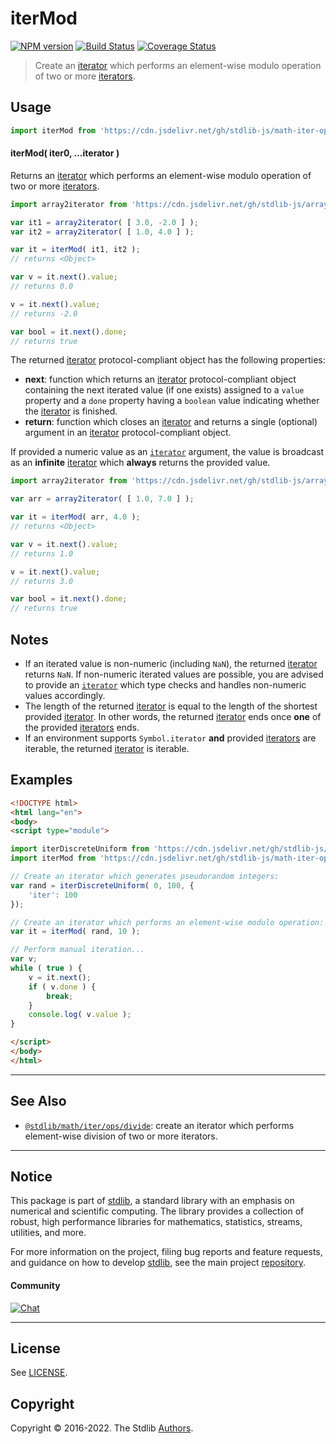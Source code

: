 <!--

@license Apache-2.0

Copyright (c) 2019 The Stdlib Authors.

Licensed under the Apache License, Version 2.0 (the "License");
you may not use this file except in compliance with the License.
You may obtain a copy of the License at

   http://www.apache.org/licenses/LICENSE-2.0

Unless required by applicable law or agreed to in writing, software
distributed under the License is distributed on an "AS IS" BASIS,
WITHOUT WARRANTIES OR CONDITIONS OF ANY KIND, either express or implied.
See the License for the specific language governing permissions and
limitations under the License.

-->

# iterMod

[![NPM version][npm-image]][npm-url] [![Build Status][test-image]][test-url] [![Coverage Status][coverage-image]][coverage-url] <!-- [![dependencies][dependencies-image]][dependencies-url] -->

> Create an [iterator][mdn-iterator-protocol] which performs an element-wise modulo operation of two or more [iterators][mdn-iterator-protocol].

<!-- Section to include introductory text. Make sure to keep an empty line after the intro `section` element and another before the `/section` close. -->

<section class="intro">

</section>

<!-- /.intro -->

<!-- Package usage documentation. -->



<section class="usage">

## Usage

```javascript
import iterMod from 'https://cdn.jsdelivr.net/gh/stdlib-js/math-iter-ops-mod@esm/index.mjs';
```

#### iterMod( iter0, ...iterator )

Returns an [iterator][mdn-iterator-protocol] which performs an element-wise modulo operation of two or more [iterators][mdn-iterator-protocol].

```javascript
import array2iterator from 'https://cdn.jsdelivr.net/gh/stdlib-js/array-to-iterator@esm/index.mjs';

var it1 = array2iterator( [ 3.0, -2.0 ] );
var it2 = array2iterator( [ 1.0, 4.0 ] );

var it = iterMod( it1, it2 );
// returns <Object>

var v = it.next().value;
// returns 0.0

v = it.next().value;
// returns -2.0

var bool = it.next().done;
// returns true
```

The returned [iterator][mdn-iterator-protocol] protocol-compliant object has the following properties:

-   **next**: function which returns an [iterator][mdn-iterator-protocol] protocol-compliant object containing the next iterated value (if one exists) assigned to a `value` property and a `done` property having a `boolean` value indicating whether the [iterator][mdn-iterator-protocol] is finished.
-   **return**: function which closes an [iterator][mdn-iterator-protocol] and returns a single (optional) argument in an [iterator][mdn-iterator-protocol] protocol-compliant object.

If provided a numeric value as an [`iterator`][mdn-iterator-protocol] argument, the value is broadcast as an **infinite** [iterator][mdn-iterator-protocol] which **always** returns the provided value.

```javascript
import array2iterator from 'https://cdn.jsdelivr.net/gh/stdlib-js/array-to-iterator@esm/index.mjs';

var arr = array2iterator( [ 1.0, 7.0 ] );

var it = iterMod( arr, 4.0 );
// returns <Object>

var v = it.next().value;
// returns 1.0

v = it.next().value;
// returns 3.0

var bool = it.next().done;
// returns true
```

</section>

<!-- /.usage -->

<!-- Package usage notes. Make sure to keep an empty line after the `section` element and another before the `/section` close. -->

<section class="notes">

## Notes

-   If an iterated value is non-numeric (including `NaN`), the returned [iterator][mdn-iterator-protocol] returns `NaN`. If non-numeric iterated values are possible, you are advised to provide an [`iterator`][mdn-iterator-protocol] which type checks and handles non-numeric values accordingly.
-   The length of the returned [iterator][mdn-iterator-protocol] is equal to the length of the shortest provided [iterator][mdn-iterator-protocol]. In other words, the returned [iterator][mdn-iterator-protocol] ends once **one** of the provided [iterators][mdn-iterator-protocol] ends.
-   If an environment supports `Symbol.iterator` **and** provided [iterators][mdn-iterator-protocol] are iterable, the returned [iterator][mdn-iterator-protocol] is iterable.

</section>

<!-- /.notes -->

<!-- Package usage examples. -->

<section class="examples">

## Examples

<!-- eslint no-undef: "error" -->

```html
<!DOCTYPE html>
<html lang="en">
<body>
<script type="module">

import iterDiscreteUniform from 'https://cdn.jsdelivr.net/gh/stdlib-js/random-iter-discrete-uniform@esm/index.mjs';
import iterMod from 'https://cdn.jsdelivr.net/gh/stdlib-js/math-iter-ops-mod@esm/index.mjs';

// Create an iterator which generates pseudorandom integers:
var rand = iterDiscreteUniform( 0, 100, {
    'iter': 100
});

// Create an iterator which performs an element-wise modulo operation:
var it = iterMod( rand, 10 );

// Perform manual iteration...
var v;
while ( true ) {
    v = it.next();
    if ( v.done ) {
        break;
    }
    console.log( v.value );
}

</script>
</body>
</html>
```

</section>

<!-- /.examples -->

<!-- Section to include cited references. If references are included, add a horizontal rule *before* the section. Make sure to keep an empty line after the `section` element and another before the `/section` close. -->

<section class="references">

</section>

<!-- /.references -->

<!-- Section for related `stdlib` packages. Do not manually edit this section, as it is automatically populated. -->

<section class="related">

* * *

## See Also

-   <span class="package-name">[`@stdlib/math/iter/ops/divide`][@stdlib/math/iter/ops/divide]</span><span class="delimiter">: </span><span class="description">create an iterator which performs element-wise division of two or more iterators.</span>

</section>

<!-- /.related -->

<!-- Section for all links. Make sure to keep an empty line after the `section` element and another before the `/section` close. -->


<section class="main-repo" >

* * *

## Notice

This package is part of [stdlib][stdlib], a standard library with an emphasis on numerical and scientific computing. The library provides a collection of robust, high performance libraries for mathematics, statistics, streams, utilities, and more.

For more information on the project, filing bug reports and feature requests, and guidance on how to develop [stdlib][stdlib], see the main project [repository][stdlib].

#### Community

[![Chat][chat-image]][chat-url]

---

## License

See [LICENSE][stdlib-license].


## Copyright

Copyright &copy; 2016-2022. The Stdlib [Authors][stdlib-authors].

</section>

<!-- /.stdlib -->

<!-- Section for all links. Make sure to keep an empty line after the `section` element and another before the `/section` close. -->

<section class="links">

[npm-image]: http://img.shields.io/npm/v/@stdlib/math-iter-ops-mod.svg
[npm-url]: https://npmjs.org/package/@stdlib/math-iter-ops-mod

[test-image]: https://github.com/stdlib-js/math-iter-ops-mod/actions/workflows/test.yml/badge.svg?branch=main
[test-url]: https://github.com/stdlib-js/math-iter-ops-mod/actions/workflows/test.yml?query=branch:main

[coverage-image]: https://img.shields.io/codecov/c/github/stdlib-js/math-iter-ops-mod/main.svg
[coverage-url]: https://codecov.io/github/stdlib-js/math-iter-ops-mod?branch=main

<!--

[dependencies-image]: https://img.shields.io/david/stdlib-js/math-iter-ops-mod.svg
[dependencies-url]: https://david-dm.org/stdlib-js/math-iter-ops-mod/main

-->

[chat-image]: https://img.shields.io/gitter/room/stdlib-js/stdlib.svg
[chat-url]: https://gitter.im/stdlib-js/stdlib/

[stdlib]: https://github.com/stdlib-js/stdlib

[stdlib-authors]: https://github.com/stdlib-js/stdlib/graphs/contributors

[umd]: https://github.com/umdjs/umd
[es-module]: https://developer.mozilla.org/en-US/docs/Web/JavaScript/Guide/Modules

[deno-url]: https://github.com/stdlib-js/math-iter-ops-mod/tree/deno
[umd-url]: https://github.com/stdlib-js/math-iter-ops-mod/tree/umd
[esm-url]: https://github.com/stdlib-js/math-iter-ops-mod/tree/esm

[stdlib-license]: https://raw.githubusercontent.com/stdlib-js/math-iter-ops-mod/main/LICENSE

[mdn-iterator-protocol]: https://developer.mozilla.org/en-US/docs/Web/JavaScript/Reference/Iteration_protocols#The_iterator_protocol

<!-- <related-links> -->

[@stdlib/math/iter/ops/divide]: https://github.com/stdlib-js/math-iter-ops-divide/tree/esm

<!-- </related-links> -->

</section>

<!-- /.links -->
